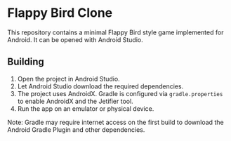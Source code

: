 # Flappy Bird Clone

This repository contains a minimal Flappy Bird style game implemented for Android.
It can be opened with Android Studio.

## Building

1. Open the project in Android Studio.
2. Let Android Studio download the required dependencies.
3. The project uses AndroidX. Gradle is configured via `gradle.properties`
   to enable AndroidX and the Jetifier tool.
4. Run the app on an emulator or physical device.

Note: Gradle may require internet access on the first build to download the
Android Gradle Plugin and other dependencies.
